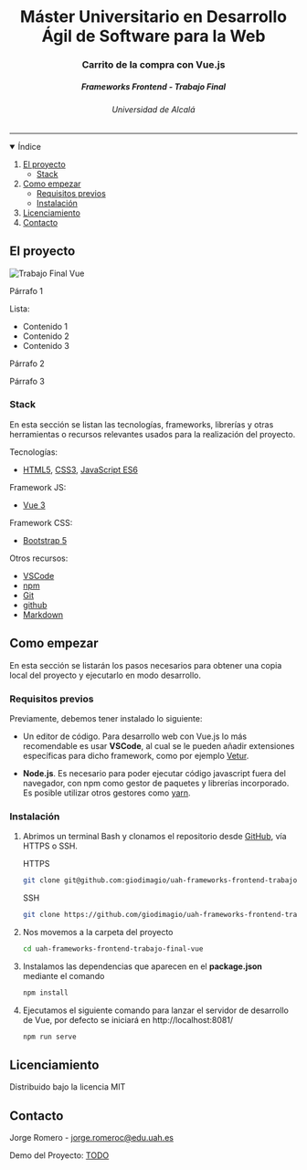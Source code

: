 
<h1 align="center">Máster Universitario en Desarrollo Ágil de Software para la Web</h1>
<h3 align="center"> Carrito de la compra con Vue.js</h3>
<h5 align="center">
    Frameworks Frontend - Trabajo Final
</p>
<h6 align="center">
    Universidad de Alcalá
</h6>
<hr>

<!-- ÍNIDICE -->

<details open="open">
  <summary>Índice</summary>
  <ol>
    <li>
      <a href="#about-the-project">El proyecto</a>
      <ul>
        <li><a href="#built-with">Stack</a></li>
      </ul>
    </li>
    <li>
      <a href="#getting-started">Como empezar</a>
      <ul>
        <li><a href="#prerequisites">Requisitos previos</a></li>
        <li><a href="#installation">Instalación</a></li>
      </ul>
    </li>
    <li><a href="#license">Licenciamiento</a></li>
    <li><a href="#contact">Contacto</a></li>
  </ol>
</details>

<!-- EL RPOYECTO -->

## El proyecto

![Trabajo Final Vue](../documentacion/trabajo-final-vue-alpha.png)

Párrafo 1

Lista:
* Contenido 1
* Contenido 2
* Contenido 3

Párrafo 2

Párrafo 3

### Stack

En esta sección se listan las tecnologías, frameworks, librerías y otras herramientas o recursos relevantes usados para la realización del proyecto.

Tecnologías:

* [HTML5](https://html5.org/), [CSS3](https://www.w3.org/TR/CSS/#css), [JavaScript ES6](https://262.ecma-international.org/6.0/)

Framework JS:

* [Vue 3](https://v3.vuejs.org/)

Framework CSS:

* [Bootstrap 5](https://getbootstrap.com/docs/5.0/getting-started/introduction/)

Otros recursos:

* [VSCode](https://code.visualstudio.com/)
* [npm](https://jquery.com)
* [Git](http://git-scm.com/)
* [github](https://github.com/)
* [Markdown](https://jquery.com)

<!-- COMO EMPEZAR -->

## Como empezar

En esta sección se listarán los pasos necesarios para obtener una copia local del proyecto y ejecutarlo en modo desarrollo.

### Requisitos previos

Previamente, debemos tener instalado lo siguiente:

* Un editor de código. Para desarrollo web con Vue.js lo más recomendable es usar **VSCode**, al cual se le pueden añadir extensiones específicas para dicho framework, como por ejemplo [Vetur](https://marketplace.visualstudio.com/items?itemName=octref.vetur).

* **Node.js**. Es necesario para poder ejecutar código javascript fuera del navegador, con npm como gestor de paquetes y librerías incorporado. Es posible utilizar otros gestores como [yarn](https://yarnpkg.com/).

### Instalación

1. Abrimos un terminal Bash y clonamos el repositorio desde [GitHub](https://github.com/giodimagio/uah-frameworks-frontend-trabajo-final-vue), vía HTTPS o SSH.

	HTTPS
   ```sh
   git clone git@github.com:giodimagio/uah-frameworks-frontend-trabajo-final-vue
   ```
 	SSH
   ```sh
   git clone https://github.com/giodimagio/uah-frameworks-frontend-trabajo-final-vue
   ```
2. Nos movemos a la carpeta del proyecto
   ```sh
   cd uah-frameworks-frontend-trabajo-final-vue
   ```
3. Instalamos las dependencias que aparecen en el **package.json** mediante el comando
   ```sh
   npm install
   ```
4. Ejecutamos el siguiente comando para lanzar el servidor de desarrollo de Vue, por defecto se iniciará en http://localhost:8081/
   ```sh
   npm run serve
   ```

<!-- LICENCIAMIENTO -->

## Licenciamiento

Distribuido bajo la licencia MIT

<!-- CONTACTO -->

## Contacto

Jorge Romero - [jorge.romeroc@edu.uah.es](mailto:jorge.romeroc@edu.uah.es)

Demo del Proyecto: [TODO](https://github.com/your_username/repo_name)
